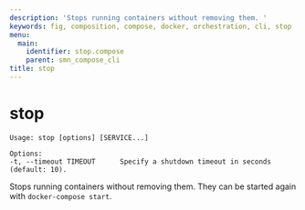 ```yaml
---
description: 'Stops running containers without removing them. '
keywords: fig, composition, compose, docker, orchestration, cli, stop
menu:
  main:
    identifier: stop.compose
    parent: smn_compose_cli
title: stop
---
```


# stop

```
Usage: stop [options] [SERVICE...]

Options:
-t, --timeout TIMEOUT      Specify a shutdown timeout in seconds (default: 10).
```

Stops running containers without removing them. They can be started again with
`docker-compose start`.
